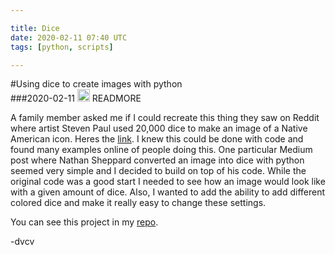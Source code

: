 ```yaml
---

title: Dice
date: 2020-02-11 07:40 UTC
tags: [python, scripts]

---
```

#Using dice to create images with python  
###2020-02-11
<image width='20' src='https://raw.githubusercontent.com/dvcv/dice-image-generator/master/examples/dice.png' />
READMORE

A family member asked me if I could recreate this thing they saw on Reddit where artist Steven Paul used 20,000 dice to make an image of a Native American icon. Heres the <a href='https://www.reddit.com/r/nextfuckinglevel/comments/ekyt8y/entirely_made_of_dice/'>link</a>. I knew this could be done with code and found many examples online of people doing this. One particular Medium post where Nathan Sheppard converted an image into dice with python seemed very simple and I decided to build on top of his code. While the original code was a good start I needed to see how an image would look like with a given amount of dice. Also, I wanted to add the ability to add different colored dice and make it really easy to change these settings.

You can see this project in my <a href='https://github.com/dvcv/dice-image-generator'>repo</a>.

\-dvcv
